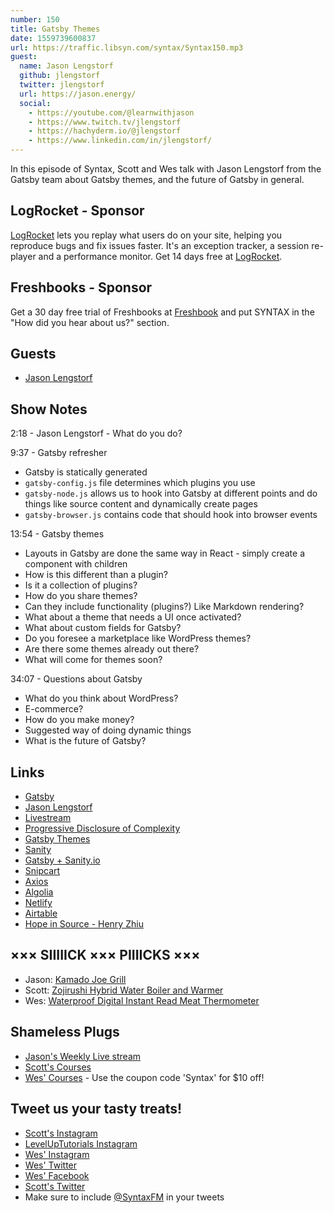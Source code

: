 ```yaml
---
number: 150
title: Gatsby Themes
date: 1559739600837
url: https://traffic.libsyn.com/syntax/Syntax150.mp3
guest:
  name: Jason Lengstorf
  github: jlengstorf
  twitter: jlengstorf
  url: https://jason.energy/
  social:
    - https://youtube.com/@learnwithjason
    - https://www.twitch.tv/jlengstorf
    - https://hachyderm.io/@jlengstorf
    - https://www.linkedin.com/in/jlengstorf/
---
```


In this episode of Syntax, Scott and Wes talk with Jason Lengstorf from the Gatsby team about Gatsby themes, and the future of Gatsby in general.

## LogRocket - Sponsor

[LogRocket](https://logrocket.com/syntax) lets you replay what users do on your site, helping you reproduce bugs and fix issues faster. It's an exception tracker, a session re-player and a performance monitor. Get 14 days free at [LogRocket](https://logrocket.com/syntax).

## Freshbooks - Sponsor

Get a 30 day free trial of Freshbooks at [Freshbook](https://freshbooks.com/syntax) and put SYNTAX in the "How did you hear about us?" section.

## Guests

* [Jason Lengstorf](https://twitter.com/jlengstorf)

## Show Notes

2:18 - Jason Lengstorf - What do you do?

9:37 - Gatsby refresher

* Gatsby is statically generated
* `gatsby-config.js` file determines which plugins you use
* `gatsby-node.js` allows us to hook into Gatsby at different points and do things like source content and dynamically create pages
* `gatsby-browser.js` contains code that should hook into browser events

13:54 - Gatsby themes

* Layouts in Gatsby are done the same way in React - simply create a component with children
* How is this different than a plugin?
* Is it a collection of plugins?
* How do you share themes?
* Can they include functionality (plugins?) Like Markdown rendering?
* What about a theme that needs a UI once activated?
* What about custom fields for Gatsby?
* Do you foresee a marketplace like WordPress themes?
* Are there some themes already out there?
* What will come for themes soon?

34:07 - Questions about Gatsby

* What do you think about WordPress?
* E-commerce?
* How do you make money?
* Suggested way of doing dynamic things
* What is the future of Gatsby?

## Links
* [Gatsby](https://www.gatsbyjs.org/)
* [Jason Lengstorf](https://lengstorf.com/)
* [Livestream](https://www.twitch.tv/jlengstorf)
* [Progressive Disclosure of Complexity](https://lengstorf.com/progressive-disclosure-of-complexity/)
* [Gatsby Themes](https://www.gatsbyjs.org/docs/themes/)
* [Sanity](http://sanity.io/)
* [Gatsby + Sanity.io](https://www.sanity.io/blog/live-coding-with-gatsby-js-and-sanity-io-how-to-make-a-portfolio-website)
* [Snipcart](https://snipcart.com/)
* [Axios](https://www.axios.com/)
* [Algolia](https://www.algolia.com/)
* [Netlify](https://www.netlify.com/)
* [Airtable](https://airtable.com/)
* [Hope in Source - Henry Zhiu](https://hopeinsource.com/)

## ××× SIIIIICK ××× PIIIICKS ×××
* Jason: [Kamado Joe Grill](https://www.kamadojoe.com/)
* Scott: [Zojirushi Hybrid Water Boiler and Warmer](https://amzn.to/2E5MYf7)
* Wes: [Waterproof Digital Instant Read Meat Thermometer](https://amzn.to/2Yxy09R)

## Shameless Plugs
* [Jason's Weekly Live stream](https://twitch.tv/jlengstorf)
* [Scott's Courses](https://leveluptutorials.com/pro)
* [Wes' Courses](https://wesbos.com/courses) - Use the coupon code 'Syntax' for $10 off!

## Tweet us your tasty treats!
* [Scott's Instagram](https://www.instagram.com/stolinski/)
* [LevelUpTutorials Instagram](https://www.instagram.com/LevelUpTutorials/)
* [Wes' Instagram](https://www.instagram.com/wesbos/)
* [Wes' Twitter](https://twitter.com/wesbos)
* [Wes' Facebook](https://www.facebook.com/wesbos.developer)
* [Scott's Twitter](https://twitter.com/stolinski)
* Make sure to include [@SyntaxFM](https://twitter.com/SyntaxFM) in your tweets

